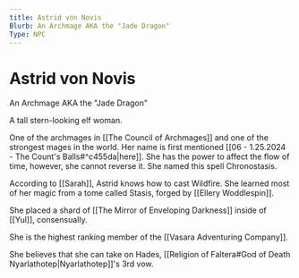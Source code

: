```yaml
---
title: Astrid von Novis
Blurb: An Archmage AKA the "Jade Dragon"
Type: NPC
---
```

# Astrid von Novis
An Archmage AKA the "Jade Dragon"

A tall stern-looking elf woman. 

One of the archmages in [[The Council of Archmages]] and one of the strongest mages in the world. Her name is first mentioned [[06 - 1.25.2024 - The Count's Balls#^c455da|here]]. She has the power to affect the flow of time, however, she cannot reverse it. She named this spell Chronostasis. 

According to [[Sarah]], Astrid knows how to cast Wildfire. She learned most of her magic from a tome called Stasis, forged by [[Ellery Woddlespin]]. 

She placed a shard of [[The Mirror of Enveloping Darkness]] inside of [[Yul]], consensually. 

She is the highest ranking member of the [[Vasara Adventuring Company]]. 

She believes that she can take on Hades, [[Religion of Faltera#God of Death Nyarlathotep|Nyarlathotep]]'s 3rd vow. 